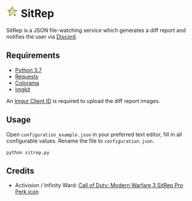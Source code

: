 # <img src="SitRepPro.png" width="32px" draggable="false"> SitRep

SitRep is a JSON file-watching service which generates a diff report and notifies the user via [Discord](https://discordapp.com).

## Requirements

- [Python 3.7](https://www.python.org/downloads/)
- [Requests](http://docs.python-requests.org/en/master/user/install/)
- [Colorama](https://pypi.org/project/colorama/)
- [imgkit](https://github.com/jarrekk/imgkit#installation)

An [Imgur Client ID](https://apidocs.imgur.com/#intro) is required to upload the diff report images.

## Usage

Open `configuration_example.json` in your preferred text editor, fill in all configurable values. Rename the file to `configuration.json`.

```
python sitrep.py
```

## Credits

- Activision / Infinity Ward: [Call of Duty: Modern Warfare 3 SitRep Pro Perk icon](https://callofduty.fandom.com/wiki/SitRep)
